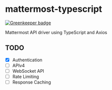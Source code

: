 # mattermost-typescript

[![Greenkeeper badge](https://badges.greenkeeper.io/cometkim/mattermost-typescript.svg)](https://greenkeeper.io/)

Mattermost API driver using TypeScript and Axios

## TODO

- [x] Authentication
- [ ] APIv4
- [ ] WebSocket API
- [ ] Rate Limiting
- [ ] Response Caching

